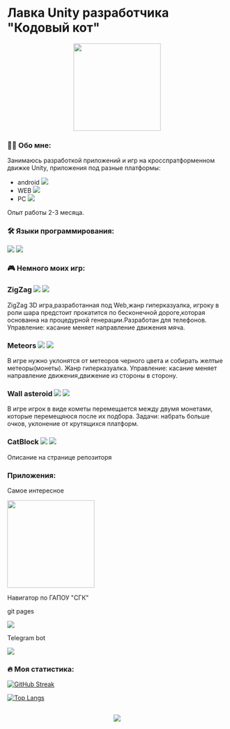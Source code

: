 # Лавка Unity разработчика "Кодовый кот"

<div id = "header" align ="center">
    <div align="center">
        <img src ="https://gifs.obs.ru-moscow-1.hc.sbercloud.ru/5b57a13bdebdf22f13fdb5b64d657a304b2dc95b89bfdd4d3714bb3d951b3266.gif" height = "200"></img>
    </div>
</div>


### :man_technologist: Обо мне:
Занимаюсь разработкой приложений и игр на кросспратформенном движке Unity, приложения под разные платформы:
  * android ![](https://img.icons8.com/?size=15&id=P2AnGyiJxMpp&format=png&color=000000)
  * WEB ![](https://img.icons8.com/?size=15&id=uiRbRCzBslGS&format=png&color=000000)
  * PC ![](https://img.icons8.com/?size=15&id=omld7q4iT5H1&format=png&color=000000)


 Опыт работы 2-3 месяца.
  ### :hammer_and_wrench: Языки программирования:
  ![](https://img.icons8.com/?size=30&id=40669&format=png&color=000000)
  ![](https://img.icons8.com/?size=30&id=VLjW6zFrsq2F&format=png&color=000000)

### 🎮 Немного моих игр:

<div id = "Game">
    <h3> ZigZag
        <img src = "https://img.icons8.com/?size=15&id=FgyP7vkcljMa&format=png&color=000000"></amg>
        <a href = "https://thecodcat.github.io/WEBGiperZ/">
            <img src ="https://img.shields.io/badge/ZigZag-red?style=flat"></img>
        </a>
    </h3>
    <p>
        ZigZag 3D игра,разработанная под Web,жанр гиперказуалка, игроку в роли шара предстоит прокатится по бесконечной дороге,которая основанна на процедурной генерации.Разработан для телефонов.
        Управление: касание меняет направление движения мяча.
    </p>
    <h3> Meteors
        <img src = "https://img.icons8.com/?size=15&id=11894&format=png&color=000000"></amg>
         <a href = "https://thecodcat.github.io/WEBMeteor/">
            <img src ="https://img.shields.io/badge/Meteors-yellow?style=flat"></img>
        </a>
    </h3>
    <p>
        В игре нужно уклонятся от метеоров черного цвета и собирать желтые метеоры(монеты). Жанр гиперказуалка. Управление: касание меняет направление движения,движение из стороны в сторону.
    </p>
    <h3>
        Wall asteroid
        <img src = "https://img.icons8.com/?size=15&id=MP4mk-h7lyZW&format=png&color=000000"></img>
        <a href = "https://thecodcat.github.io/WEBKazual/">
            <img src ="https://img.shields.io/badge/Wall asteroid-black?style=flat"></img>
        </a>
    </h3>
    <p>
        В игре игрок в виде кометы перемещается между двумя монетами, которые перемещяюся после их подбора. Задачи: набрать больше очков, уклонение от крутящихся платформ.
    </p>
  <h3>
        CatBlock
        <img src = "https://img.icons8.com/?size=15&id=tgLepcPbp6mP&format=png&color=000000"></img>
        <a href = "https://github.com/TheCodCat/ArcanoidZOVSKG/releases/tag/Final">
            <img src ="https://img.shields.io/badge/CatBlock-pink?style=flat"></img>
        </a>
    </h3>
    <p>
        Описание на странице репозиторя
    </p>
</div>

<div>
    <h3>Приложения:</h3>
    <p>
        Самое интересное
    </p>
    <img src ="https://gifs.obs.ru-moscow-1.hc.sbercloud.ru/d7106f2cf63514cc10daaba79e2d4dbaed78073c15e8e8de6661eae90b0500a4.gif" height = "200"></img>
    <p>
        Навигатор по ГАПОУ "СГК"
    </p>
    <p>
        git pages
    </p>
    <a href = "https://thecodcat.github.io/WEBNav/">
        <img src = "https://img.shields.io/badge/Navigation-blue?style=flat&logo=github&logoColor=white"></amg>
    </a>
    <p>
        Telegram bot
    </p>
    <a href ="https://t.me/SGKNavigation_bot">
        <img src = "https://img.shields.io/badge/NavigationBot-blue?style=flat&logo=telegram&logoColor=white"></img>
    </a>
</div>

### :fire: Моя статистика:
[![GitHub Streak](http://github-readme-streak-stats.herokuapp.com?user=TheCodCat&theme=dark&background=000000)](https://git.io/streak-stats)

[![Top Langs](https://github-readme-stats.vercel.app/api/top-langs/?username=TheCodCat&layout=compact&theme=vision-friendly-dark)](https://github.com/anuraghazra/github-readme-stats)

<footer>
    <div align = "center">
        <h2>
            <img src = "https://gifs.obs.ru-moscow-1.hc.sbercloud.ru/e44e210f8f8e214219d096cb65944ee247f69fde9db78d79af409dcd49ff910f.gif"></img>
        </h2>
    </div>
</footer>
